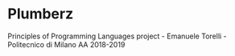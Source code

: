 # Plumberz
Principles of Programming Languages project - Emanuele Torelli - Politecnico di Milano AA 2018-2019
